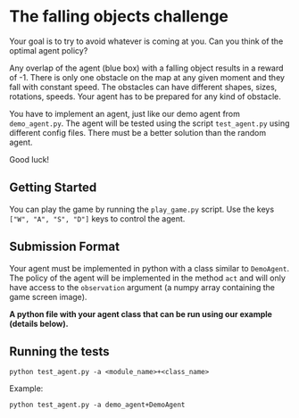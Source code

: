 # The falling objects challenge

Your goal is to try to avoid whatever is coming at you. Can you think of the optimal agent 
policy? 

Any overlap of the agent (blue box) with a falling object results in a reward of -1. There is only 
one obstacle on the map at any given moment and they fall with constant speed. The 
obstacles can have different shapes, sizes, rotations, speeds. Your agent has to be prepared for 
any kind of obstacle.

You have to implement an agent, just like our demo agent from `demo_agent.py`. The agent will be 
tested using the script `test_agent.py` using different config files. There must be a better 
solution than the random agent.

Good luck!

## Getting Started

You can play the game by running the `play_game.py` script. Use the keys `["W", "A", "S", "D"]`
keys to control the agent.

## Submission Format
Your agent must be implemented in python with a class similar to `DemoAgent`. The policy of the 
agent will be implemented in the method `act` and will only have access to the `observation` 
argument (a numpy array containing the game screen image). 

**A python file with your agent class that can be run using our example (details below).**

## Running the tests

```
python test_agent.py -a <module_name>+<class_name>
```
Example:
```
python test_agent.py -a demo_agent+DemoAgent
```

